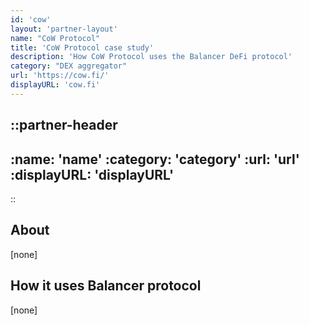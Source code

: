 ```yaml
---
id: 'cow'
layout: 'partner-layout'
name: "CoW Protocol"
title: 'CoW Protocol case study'
description: 'How CoW Protocol uses the Balancer DeFi protocol'
category: "DEX aggregator"
url: 'https://cow.fi/'
displayURL: 'cow.fi'
---
```


::partner-header
---
:name: 'name'
:category: 'category'
:url: 'url'
:displayURL: 'displayURL'
---
::

## About

[none]

## How it uses Balancer protocol

[none]